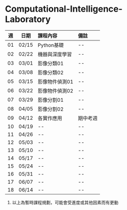# Computational-Intelligence-Laboratory

| 週 | 日期 | 課程內容 | 備註 |
| :----: | :----: | :---- | :---- | 
| 01 | 02/15 | Python基礎 | -- | 
| 02 | 02/22 | 機器與深度學習 | -- | 
| 03 | 03/01 | 影像分類01 | -- | 
| 04 | 03/08 | 影像分類02 | -- | 
| 05 | 03/15 | 影像物件偵測01 | -- | 
| 06 | 03/22 | 影像物件偵測02 | -- | 
| 07 | 03/29 | 影像分割01 | -- | 
| 08 | 04/05 | 影像分割02 | -- | 
| 09 | 04/12 | 各實作應用 | 期中考週 | 
| 10 | 04/19 | -- | -- | 
| 11 | 04/26 | -- | -- | 
| 12 | 05/03 | -- | -- | 
| 13 | 05/10 | -- | -- | 
| 14 | 05/17 | -- | -- | 
| 15 | 05/24 | -- | -- | 
| 16 | 05/31 | -- | -- | 
| 17 | 06/07 | -- | -- | 
| 18 | 06/14 | -- | -- | 


1. 以上為暫時課程規劃，可能會受進度或其他因素而有更動

